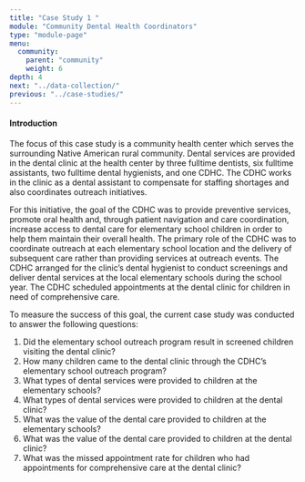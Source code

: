 ```yaml
---
title: "Case Study 1 "
module: "Community Dental Health Coordinators"
type: "module-page"
menu:
  community:
    parent: "community"
    weight: 6
depth: 4
next: "../data-collection/"
previous: "../case-studies/"
---
```

<div class="pageblock"><h4>Introduction</h4>
<p>The focus of this case study is a community health center which serves the surrounding Native American rural community. Dental services are provided in the dental clinic at the health center by three fulltime dentists, six fulltime assistants, two fulltime dental hygienists, and one CDHC. The CDHC works in the clinic as a dental assistant to compensate for staffing shortages and also coordinates outreach initiatives.</p>
<p>For this initiative, the goal of the CDHC was to provide preventive services, promote oral health and, through patient navigation and care coordination, increase access to dental care for elementary school children in order to help them maintain their overall health. The primary role of the CDHC was to coordinate outreach at each elementary school location and the delivery of subsequent care rather than providing services at outreach events. The CDHC arranged for the clinic’s dental hygienist to conduct
screenings and deliver dental services at the local elementary schools during the school year. The CDHC scheduled appointments at the dental clinic for children in need of comprehensive care.</p>
<p>To measure the success of this goal, the current case study was conducted to answer the following
questions:</p>
</div><div class="pageblock"><ol>
<li>Did the elementary school outreach program result in screened children visiting the dental clinic?</li>
<li>How many children came to the dental clinic through the CDHC’s elementary school outreach program?</li>
<li>What types of dental services were provided to children at the elementary schools?</li>
<li>What types of dental services were provided to children at the dental clinic?</li>
<li>What was the value of the dental care provided to children at the elementary schools?</li>
<li>What was the value of the dental care provided to children at the dental clinic?</li>
<li>What was the missed appointment rate for children who had appointments for comprehensive care
at the dental clinic?</li>
</ol>
</div>
